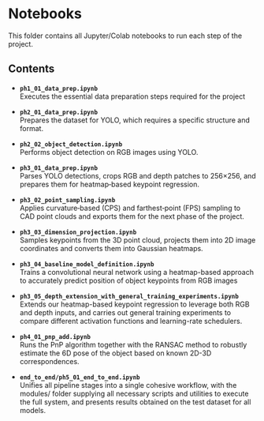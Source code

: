 # Notebooks

This folder contains all Jupyter/Colab notebooks to run each step of the project.

## Contents

- **`ph1_01_data_prep.ipynb`**  
  Executes the essential data preparation steps required for the project

- **`ph2_01_data_prep.ipynb`**  
  Prepares the dataset for YOLO, which requires a specific structure and format.

- **`ph2_02_object_detection.ipynb`**  
  Performs object detection on RGB images using YOLO.

- **`ph3_01_data_prep.ipynb`**  
  Parses YOLO detections, crops RGB and depth patches to 256×256, and prepares them for heatmap‐based keypoint regression.

- **`ph3_02_point_sampling.ipynb`**  
  Applies curvature‐based (CPS) and farthest‐point (FPS) sampling to CAD point clouds and exports them for the next phase of the project.

- **`ph3_03_dimension_projection.ipynb`**  
  Samples keypoints from the 3D point cloud, projects them into 2D image coordinates and converts them into Gaussian heatmaps.

- **`ph3_04_baseline_model_definition.ipynb`**  
  Trains a convolutional neural network using a heatmap-based approach to accurately predict position of object keypoints from RGB images

- **`ph3_05_depth_extension_with_general_training_experiments.ipynb`**  
  Extends our heatmap-based keypoint regression to leverage both RGB and depth inputs, and carries out general training experiments to compare different activation functions and learning-rate schedulers.

- **`ph4_01_pnp_add.ipynb`**  
  Runs the PnP algorithm together with the RANSAC method to robustly estimate the 6D pose of the object based on known 2D-3D correspondences.

- **`end_to_end/ph5_01_end_to_end.ipynb`**  
  Unifies all pipeline stages into a single cohesive workflow, with the modules/ folder supplying all necessary scripts and utilities to execute the full system, and presents results obtained on the test dataset for all models.
